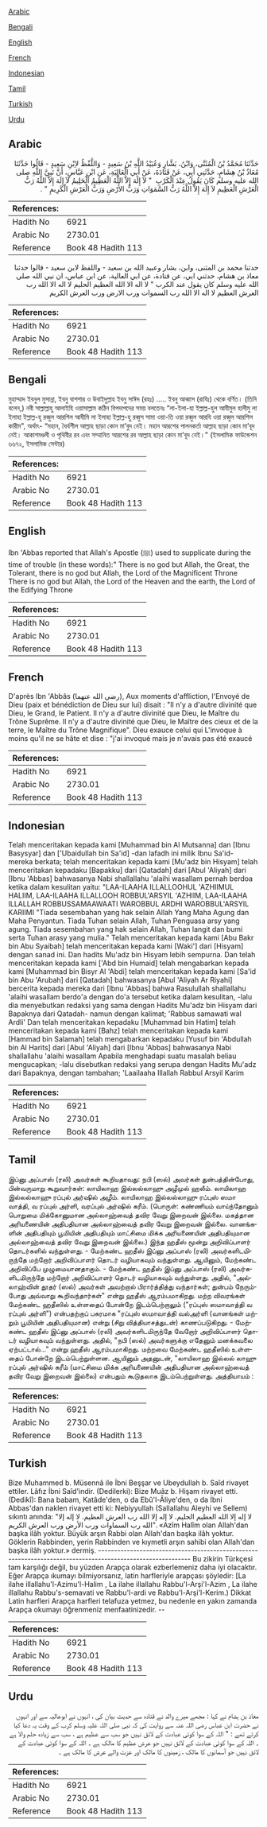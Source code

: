 [Arabic](#arabic)

[Bengali](#bengali)

[English](#english)

[French](#french)

[Indonesian](#indonesian)

[Tamil](#tamil)

[Turkish](#turkish)

[Urdu](#urdu)

## Arabic


<div dir="rtl" lang="ar" style={{fontSize:'larger',backgroundColor:'#f8f9fa',padding:20}}>
حَدَّثَنَا مُحَمَّدُ بْنُ الْمُثَنَّى، وَابْنُ، بَشَّارٍ وَعُبَيْدُ اللَّهِ بْنُ سَعِيدٍ - وَاللَّفْظُ لاِبْنِ سَعِيدٍ - قَالُوا حَدَّثَنَا مُعَاذُ بْنُ هِشَامٍ، حَدَّثَنِي أَبِي، عَنْ قَتَادَةَ، عَنْ أَبِي الْعَالِيَةِ، عَنِ ابْنِ عَبَّاسٍ، أَنَّ نَبِيَّ اللَّهِ صلى الله عليه وسلم كَانَ يَقُولُ عِنْدَ الْكَرْبِ ‏ "‏ لاَ إِلَهَ إِلاَّ اللَّهُ الْعَظِيمُ الْحَلِيمُ لاَ إِلَهَ إِلاَّ اللَّهُ رَبُّ الْعَرْشِ الْعَظِيمِ لاَ إِلَهَ إِلاَّ اللَّهُ رَبُّ السَّمَوَاتِ وَرَبُّ الأَرْضِ وَرَبُّ الْعَرْشِ الْكَرِيمِ ‏"‏ ‏.‏
</div>
<div style={{backgroundColor:'#f8f9fa',padding:20, marginBottom: 10}}><table> <thead> <tr> <th>References:</th> <th></th> </tr> </thead> <tbody><tr><td>Hadith No</td><td>6921</td></tr><tr><td>Arabic No</td><td>2730.01</td></tr><tr><td>Reference</td><td>Book 48 Hadith 113</td></tr></tbody></table></div>


<div dir="rtl" lang="ar" style={{fontSize:'larger',backgroundColor:'#f8f9fa',padding:20}}>
حدثنا محمد بن المثنى، وابن، بشار وعبيد الله بن سعيد - واللفظ لابن سعيد - قالوا حدثنا معاذ بن هشام، حدثني ابي، عن قتادة، عن ابي العالية، عن ابن عباس، ان نبي الله صلى الله عليه وسلم كان يقول عند الكرب " لا اله الا الله العظيم الحليم لا اله الا الله رب العرش العظيم لا اله الا الله رب السموات ورب الارض ورب العرش الكريم
</div>
<div style={{backgroundColor:'#f8f9fa',padding:20, marginBottom: 10}}><table> <thead> <tr> <th>References:</th> <th></th> </tr> </thead> <tbody><tr><td>Hadith No</td><td>6921</td></tr><tr><td>Arabic No</td><td>2730.01</td></tr><tr><td>Reference</td><td>Book 48 Hadith 113</td></tr></tbody></table></div>

## Bengali


<div dir="ltr" lang="bn" style={{fontSize:'larger',backgroundColor:'#f8f9fa',padding:20}}>
মুহাম্মাদ ইবনুল মুসান্না, ইবনু বাশশার ও উবাইদুল্লাহ ইবনু সাঈদ (রহঃ) ..... ইবনু আব্বাস (রাযিঃ) থেকে বর্ণিত। (তিনি বলেন,) নবী সাল্লাল্লাহু আলাইহি ওয়াসাল্লাম কঠিন বিপদাপদের সময় বলতেনঃ “লা-ইলা-হা ইল্লাল্ল-হুল আযীমুল হালীমু লা ইলাহা ইল্লাল্ল-হু রব্বুল আরশিল আযীমি লা ইলাহা ইল্লাল্ল-হু রব্বুস সামা ওয়া-তি ওয়া রব্বুল আরযি ওয়া রব্বুল আরশিল কারীম", অর্থাৎ- “মহান, ধৈর্যশীল আল্লাহ ছাড়া কোন মা’বুদ নেই। মহান আরশের পালনকর্তা আল্লাহ ছাড়া কোন মা’বূদ নেই। আকাশমণ্ডলী ও পৃথিবীর রব এবং সম্মানিত আরশের রব আল্লাহ ছাড়া কোন মা’বূদ নেই।" (ইসলামিক ফাউন্ডেশন ৬৬৭২, ইসলামিক সেন্টার)
</div>
<div style={{backgroundColor:'#f8f9fa',padding:20, marginBottom: 10}}><table> <thead> <tr> <th>References:</th> <th></th> </tr> </thead> <tbody><tr><td>Hadith No</td><td>6921</td></tr><tr><td>Arabic No</td><td>2730.01</td></tr><tr><td>Reference</td><td>Book 48 Hadith 113</td></tr></tbody></table></div>

## English


<div dir="ltr" lang="en" style={{fontSize:'larger',backgroundColor:'#f8f9fa',padding:20}}>
Ibn 'Abbas reported that Allah's Apostle (ﷺ) used to supplicate during the time of trouble (in these words):" There is no god but Allah, the Great, the Tolerant, there is no god but Allah, the Lord of the Magnificent Throne There is no god but Allah, the Lord of the Heaven and the earth, the Lord of the Edifying Throne
</div>
<div style={{backgroundColor:'#f8f9fa',padding:20, marginBottom: 10}}><table> <thead> <tr> <th>References:</th> <th></th> </tr> </thead> <tbody><tr><td>Hadith No</td><td>6921</td></tr><tr><td>Arabic No</td><td>2730.01</td></tr><tr><td>Reference</td><td>Book 48 Hadith 113</td></tr></tbody></table></div>

## French


<div dir="ltr" lang="fr" style={{fontSize:'larger',backgroundColor:'#f8f9fa',padding:20}}>
D'après Ibn 'Abbâs (رضي الله عنهما), Aux moments d'affliction, l'Envoyé de Dieu (paix et bénédiction de Dieu sur lui) disait : "Il n'y a d'autre divinité que Dieu, le Grand, le Patient. Il n'y a d'autre divinité que Dieu, le Maître du Trône Suprême. Il n'y a d'autre divinité que Dieu, le Maître des cieux et de la terre, le Maître du Trône Magnifique". Dieu exauce celui qui L'invoque à moins qu'il ne se hâte et dise : "j'ai invoqué mais je n'avais pas été exaucé
</div>
<div style={{backgroundColor:'#f8f9fa',padding:20, marginBottom: 10}}><table> <thead> <tr> <th>References:</th> <th></th> </tr> </thead> <tbody><tr><td>Hadith No</td><td>6921</td></tr><tr><td>Arabic No</td><td>2730.01</td></tr><tr><td>Reference</td><td>Book 48 Hadith 113</td></tr></tbody></table></div>

## Indonesian


<div dir="ltr" lang="id" style={{fontSize:'larger',backgroundColor:'#f8f9fa',padding:20}}>
Telah menceritakan kepada kami [Muhammad bin Al Mutsanna] dan [Ibnu Basysyar] dan ['Ubaidullah bin Sa'id] -dan lafadh ini milik Ibnu Sa'id- mereka berkata; telah menceritakan kepada kami [Mu'adz bin Hisyam] telah menceritakan kepadaku [Bapakku] dari [Qatadah] dari [Abul 'Aliyah] dari [Ibnu 'Abbas] bahwasanya Nabi shallallahu 'alaihi wasallam pernah berdoa ketika dalam kesulitan yaitu: "LAA-ILAAHA ILLALLOOHUL 'AZHIIMUL HALIIM, LAA-ILAAHA ILLALLOOH ROBBUL'ARSYIL 'AZHIIM, LAA-ILAAHA ILLALLAH ROBBUSSAMAAWAATI WAROBBUL ARDHI WAROBBUL'ARSYIL KARIIMI "Tiada sesembahan yang hak selain Allah Yang Maha Agung dan Maha Penyantun. Tiada Tuhan selain Allah, Tuhan Penguasa arsy yang agung. Tiada sesembahan yang hak selain Allah, Tuhan langit dan bumi serta Tuhan arasy yang mulia." Telah menceritakan kepada kami [Abu Bakr bin Abu Syaibah] telah menceritakan kepada kami [Waki'] dari [Hisyam] dengan sanad ini. Dan hadits Mu'adz bin Hisyam lebih sempurna. Dan telah menceritakan kepada kami ['Abd bin Humaid] telah mengabarkan kepada kami [Muhammad bin Bisyr Al 'Abdi] telah menceritakan kepada kami [Sa'id bin Abu 'Arubah] dari [Qatadah] bahwasanya [Abul 'Aliyah Ar Riyahi] bercerita kepada mereka dari [Ibnu 'Abbas] bahwa Rasulullah shallallahu 'alaihi wasallam berdo'a dengan do'a tersebut ketika dalam kesulitan, -lalu dia menyebutkan redaksi yang sama dengan Hadits Mu'adz bin Hisyam dari Bapaknya dari Qatadah- namun dengan kalimat; 'Rabbus samawati wal Ardli' Dan telah menceritakan kepadaku [Muhammad bin Hatim] telah menceritakan kepada kami [Bahz] telah menceritakan kepada kami [Hammad bin Salamah] telah mengabarkan kepadaku [Yusuf bin 'Abdullah bin Al Harits] dari [Abul 'Aliyah] dari [Ibnu 'Abbas] bahwasanya Nabi shallallahu 'alaihi wasallam Apabila menghadapi suatu masalah beliau mengucapkan; -lalu disebutkan redaksi yang serupa dengan Hadits Mu'adz dari Bapaknya, dengan tambahan; 'Laailaaha Illallah Rabbul Arsyil Karim
</div>
<div style={{backgroundColor:'#f8f9fa',padding:20, marginBottom: 10}}><table> <thead> <tr> <th>References:</th> <th></th> </tr> </thead> <tbody><tr><td>Hadith No</td><td>6921</td></tr><tr><td>Arabic No</td><td>2730.01</td></tr><tr><td>Reference</td><td>Book 48 Hadith 113</td></tr></tbody></table></div>

## Tamil


<div dir="ltr" lang="ta" style={{fontSize:'larger',backgroundColor:'#f8f9fa',padding:20}}>
இப்னு அப்பாஸ் (ரலி) அவர்கள் கூறியதாவது: நபி (ஸல்) அவர்கள் துன்பத்தின்போது, பின்வருமாறு கூறுவார்கள்: லாயிலாஹ இல்லல்லாஹு அழீமுல் ஹலீம். லாயிலாஹ இல்லல்லாஹு ரப்புல் அர்ஷில் அழீம். லாயிலாஹ இல்லல்லாஹு ரப்புஸ் ஸமா வாத்தி, வ ரப்புல் அர்ளி, வரப்புல் அர்ஷில் கரீம். (பொருள்: கண்ணியம் வாய்ந்தோனும் பொறுமை மிக்கோனுமான அல்லாஹ்வைத் தவிர வேறு இறைவன் இல்லை. மகத்தான அரியணையின் அதிபதியான அல்லாஹ்வைத் தவிர வேறு இறைவன் இல்லை. வானங்களின் அதிபதியும் பூமியின் அதிபதியும் மாட்சிமை மிக்க அரியணையின் அதிபதியுமான அல்லாஹ்வைத் தவிர வேறு இறைவன் இல்லை.) இந்த ஹதீஸ் மூன்று அறிவிப்பாளர் தொடர்களில் வந்துள்ளது. - மேற்கண்ட ஹதீஸ் இப்னு அப்பாஸ் (ரலி) அவர்களிடமிருந்தே மற்றோர் அறிவிப்பாளர் தொடர் வழியாகவும் வந்துள்ளது. ஆயினும், மேற்கண்ட அறிவிப்பே முழுமையானதாகும். - மேற்கண்ட ஹதீஸ் இப்னு அப்பாஸ் (ரலி) அவர்களிடமிருந்தே மற்றோர் அறிவிப்பாளர் தொடர் வழியாகவும் வந்துள்ளது. அதில், "அல்லாஹ்வின் தூதர் (ஸல்) அவர்கள் அவற்றால் பிரார்த்தித்து வந்தார்கள்; துன்பம் நேரும்போது அவ்வாறு கூறிவந்தார்கள்" என்று ஹதீஸ் ஆரம்பமாகிறது. மற்ற விவரங்கள் மேற்கண்ட ஹதீஸில் உள்ளதைப் போன்றே இடம்பெற்றாலும் ("ரப்புஸ் ஸமாவாத்தி வ ரப்புல் அர்ளி") என்பதற்குப் பகரமாக "ரப்புஸ் ஸமாவாத்தி வல்அர்ளி (வானங்கள் மற்றும் பூமியின் அதிபதியுமான) என்று (சிறு வித்தியாசத்துடன்) காணப்படுகிறது. - மேற்கண்ட ஹதீஸ் இப்னு அப்பாஸ் (ரலி) அவர்களிடமிருந்தே வேறோர் அறிவிப்பாளர் தொடர் வழியாகவும் வந்துள்ளது. அதில், "நபி (ஸல்) அவர்களுக்கு எதேனும் மனக்கவலை ஏற்பட்டால்..." என்று ஹதீஸ் ஆரம்பமாகிறது. மற்றவை மேற்கண்ட ஹதீஸில் உள்ளதைப் போன்றே இடம்பெற்றுள்ளன. ஆயினும் அதனுடன், "லாயிலாஹ இல்லல் லாஹு ரப்புல் அர்ஷில் கரீம் (மாட்சிமை மிக்க அரியணையின் அதிபதியான அல்லாஹ்வைத் தவிர வேறு இறைவன் இல்லை) என்பதும் கூடுதலாக இடம்பெற்றுள்ளது. அத்தியாயம் :
</div>
<div style={{backgroundColor:'#f8f9fa',padding:20, marginBottom: 10}}><table> <thead> <tr> <th>References:</th> <th></th> </tr> </thead> <tbody><tr><td>Hadith No</td><td>6921</td></tr><tr><td>Arabic No</td><td>2730.01</td></tr><tr><td>Reference</td><td>Book 48 Hadith 113</td></tr></tbody></table></div>

## Turkish


<div dir="ltr" lang="tr" style={{fontSize:'larger',backgroundColor:'#f8f9fa',padding:20}}>
Bize Muhammed b. Müsennâ ile İbni Beşşar ve Ubeydullah b. Saîd rivayet ettiler. Lâfız İbni Saîd'indir. (Dedilerki): Bize Muâz b. Hişam rivayet etti. (Dedikî): Bana babam, Katâde'den, o da Ebû'l-Âliye'den, o da İbni Abbas'dan naklen rivayet etti ki: Nebiyyullah (Sallallahu Aleyhi ve Sellem) sıkıntı anında: "لا إله إلا الله العظيم الحليم. لا إله إلا الله رب العرش العظيم. لا إله إلا الله رب السماوات ورب الأرض ورب العرش الكريم". «Azîm Halîm olan Allah'dan başka ilâh yoktur. Büyük arşın Rabbi olan Allah'dan başka ilâh yoktur. Göklerin Rabbinden, yerin Rabbinden ve kıymetli arşın sahibi olan Allah'dan başka ilâh yoktur.» dermiş. ----------------------------------------------------------------------------------------------------------- Bu zikirin Türkçesi tam karşılığı değil, bu yüzden Arapça olarak ezberlemeniz daha iyi olacaktır. Eğer Arapça ıkumayı bilmiyorsanız, latin harfleriyle arapçası şöyledir: [La ilahe illallahu'l-Azimu'l-Halim , La ilahe illallahu Rabbu'l-Arşi'l-Azim , La ilahe illallahu Rabbu's-semavati ve Rabbu'l-ardi ve Rabbu'l-Arşi'l-Kerim.) Dikkat Latin harfleri Arapça harfleri telafuza yetmez, bu nedenle en yakın zamanda Arapça okumayı öğrenmeniz menfaatinizedir. --
</div>
<div style={{backgroundColor:'#f8f9fa',padding:20, marginBottom: 10}}><table> <thead> <tr> <th>References:</th> <th></th> </tr> </thead> <tbody><tr><td>Hadith No</td><td>6921</td></tr><tr><td>Arabic No</td><td>2730.01</td></tr><tr><td>Reference</td><td>Book 48 Hadith 113</td></tr></tbody></table></div>

## Urdu


<div dir="rtl" lang="ur" style={{fontSize:'larger',backgroundColor:'#f8f9fa',padding:20}}>
معاذ بن ہشام نے کہا : مجھے میرے والد نے قتادہ سے حدیث بیان کی ، انہوں نے ابوعالیہ سے اور انہوں نے حضرت ابن عباس رضی اللہ عنہ سے روایت کی کہ نبی صلی اللہ علیہ وسلم کرب کے وقت یہ دعا کیا کرتے تھے : " اللہ کے سوا کوئی عبادت کے لائق نہیں جو سب سے عظیم ہے ، سب سے زیادہ حلم والا ہے ۔ اللہ کے سوا کوئی عبادت کے لائق نہیں جو عرش عظیم کا مالک ہے ۔ اللہ کے سوا کوئی عبادت کے لائق نہیں جو آسمانوں کا مالک ، زمینوں کا مالک اور عزت والے عرش کا مالک ہے ۔
</div>
<div style={{backgroundColor:'#f8f9fa',padding:20, marginBottom: 10}}><table> <thead> <tr> <th>References:</th> <th></th> </tr> </thead> <tbody><tr><td>Hadith No</td><td>6921</td></tr><tr><td>Arabic No</td><td>2730.01</td></tr><tr><td>Reference</td><td>Book 48 Hadith 113</td></tr></tbody></table></div>